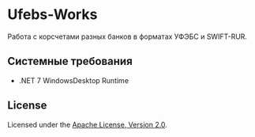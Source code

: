 # Ufebs-Works

Работа с корсчетами разных банков в форматах УФЭБС и SWIFT-RUR.

## Системные требования

 * .NET 7 WindowsDesktop Runtime

## License

Licensed under the [Apache License, Version 2.0].

[Apache License, Version 2.0]: LICENSE
